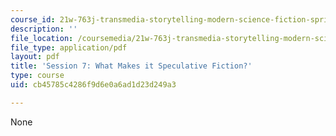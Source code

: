 ```yaml
---
course_id: 21w-763j-transmedia-storytelling-modern-science-fiction-spring-2014
description: ''
file_location: /coursemedia/21w-763j-transmedia-storytelling-modern-science-fiction-spring-2014/cb45785c4286f9d6e0a6ad1d23d249a3_MIT21W_763JS14_Session_7.pdf
file_type: application/pdf
layout: pdf
title: 'Session 7: What Makes it Speculative Fiction?'
type: course
uid: cb45785c4286f9d6e0a6ad1d23d249a3

---
```

None